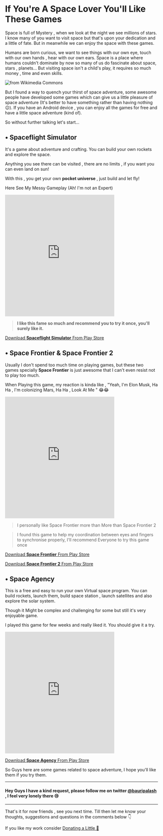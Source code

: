 <!---
layout: post
cover:  assets/images/space-games-space-lover-will-like.jpg
title: If You're A Space Lover You'll Like These Games
navigation: True
tags: [Android, Recommendation]
class: post-template
author: bauripalash
--->

#  If You're A Space Lover You'll Like These Games

Space is full of Mystery , when we look at the night we see millions of stars. I know many of you want to visit space but that's upon your dedication and a little of fate. But in meanwhile we can enjoy the space with these games.

Humans are born curious, we want to see things with our own eye, touch with our own hands , hear with our own ears. Space is a place where humans couldn't dominate by now so many of us do fascinate about space, stars , planets... But visiting space isn't a child's play, it requires so much money , time and even skills.

![from Wikimedia Commons](https://upload.wikimedia.org/wikipedia/commons/thumb/f/f2/THAICOM_8_first-stage_landing_%2827421461715%29.jpg/800px-THAICOM_8_first-stage_landing_%2827421461715%29.jpg)

But I found a way to quench your thirst of space adventure, some awesome people have developed some games which can give us a little pleasure of space adventure (It's better to have something rather than having nothing 😉). If you have an Android device , you can enjoy all the games for free and have a little space adventure (kind of).

So without further talking let's start...

## • Spaceflight Simulator

It's a game about adventure and crafting. You can build your own rockets and explore the space. 

Anything you see there can be visited , there are no limits , if you want you can even land on sun!

With this , you get your own **pocket universe** , just build and let fly!

Here See My Messy Gameplay (Ah! I'm not an Expert)


<iframe width="360" height="400" src="https://www.youtube.com/embed/Fqjg0OlYCX0" frameborder="0" allow="autoplay; encrypted-media" allowfullscreen></iframe>

> **I like this fame so much and recommend you to try it once, you'll surely like it.**

[Download **Spaceflight Simulator** From Play Store](https://play.google.com/store/apps/details?id=com.StefMorojna.SpaceflightSimulator)


## • Space Frontier & Space Frontier 2

Usually I don't spend too much time on playing games, but these two games specially **Space Frontier** is just awesome that I can't even resist not to play too much.

When Playing this game, my reaction is kinda like , "Yeah, I'm Elon Musk, Ha Ha , I'm colonizing Mars, Ha Ha , Look At Me " 😂😂



<iframe width="360" height="400" src="https://www.youtube.com/embed/3BNY8JZha_s" frameborder="0" allow="autoplay; encrypted-media" allowfullscreen></iframe>

> I personally like Space Frontier more than More than Space Frontier 2


> I found this game to help my coordination between eyes and fingers to synchronise properly, I'll recommend Everyone to try this game once

[Download **Space Frontier** From Play Store](https://play.google.com/store/apps/details?id=com.ketchapp.spacefrontier)


[Download **Space Frontier 2** From Play Store](https://play.google.com/store/apps/details?id=com.ketchapp.spacefrontier2)

## • Space Agency

This is a free and easy to run your own Virtual space program. You can build rockets, launch them, build space station , launch satellites and also explore the solar system.

Though it Might be complex and challenging for some but still it's very enjoyable game.

I played this game for few weeks and really liked it. You should give it a try.


<iframe width="360" height="400" src="https://www.youtube.com/embed/V6lzIS5WArg" frameborder="0" allow="autoplay; encrypted-media" allowfullscreen></iframe>

[Download **Space Agency** From Play Store](https://play.google.com/store/apps/details?id=com.nooleus.android.spaceagency)

So Guys here are some games related to space adventure, I hope you'll like them if you try them.

--- 
#### Hey Guys I have a kind request, please follow me on twitter [@bauripalash](https://twitter.com/bauripalash) , I feel very lonely there 😢

---

That's it for now friends , see you next time. Till then let me know your thoughts, suggestions and questions in the comments below 👇

If you like my work consider [Donating a Little 🌱](https://palash.tk/donate)